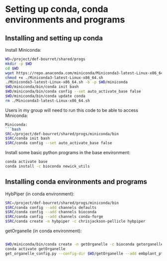 # Setting up conda, conda environments and programs

## Installing and setting up conda

Install Miniconda:
```bash
WD=/project/def-bourret/shared/progs
mkdir -p $WD
cd $WD
wget https://repo.anaconda.com/miniconda/Miniconda3-latest-Linux-x86_64.sh
chmod +x ./Miniconda3-latest-Linux-x86_64.sh
./Miniconda3-latest-Linux-x86_64.sh -b -p $WD/miniconda
$WD/miniconda/bin/conda init bash
$WD/miniconda/bin/conda config --set auto_activate_base false
$WD/miniconda/bin/conda update conda
rm ./Miniconda3-latest-Linux-x86_64.sh

```

Users in my group will need to run this code to be able to access Miniconda:
```bash
Miniconda:
```bash
SRC=/project/def-bourret/shared/progs/miniconda/bin
$SRC/conda init bash
$SRC/conda config --set auto_activate_base false

```

Install some basic python programs in the base environment:
```bash
conda activate base
conda install -c bioconda newick_utils

```

## Installing conda environments and programs



HybPiper (in conda environment):
```bash
SRC=/project/def-bourret/shared/progs/miniconda/bin
$SRC/conda config --add channels defaults
$SRC/conda config --add channels bioconda
$SRC/conda config --add channels conda-forge
$SRC/conda create -n hybpiper -c chrisjackson-pellicle hybpiper

```

getOrganelle (in conda environment):
```bash

$WD/miniconda/bin/conda create -n getOrganelle -c bioconda getorganelle
conda activate getOrganelle
get_organelle_config.py --config-dir $WD/getOrganelle --add embplant_pt,embplant_mt,embplant_nr

```

